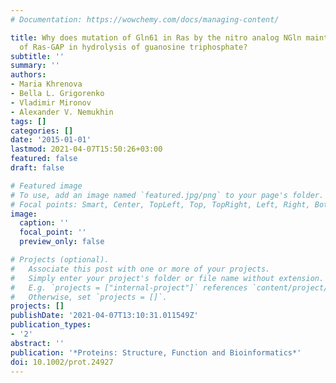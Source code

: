 ```yaml
---
# Documentation: https://wowchemy.com/docs/managing-content/

title: Why does mutation of Gln61 in Ras by the nitro analog NGln maintain activity
  of Ras-GAP in hydrolysis of guanosine triphosphate?
subtitle: ''
summary: ''
authors:
- Maria Khrenova
- Bella L. Grigorenko
- Vladimir Mironov
- Alexander V. Nemukhin
tags: []
categories: []
date: '2015-01-01'
lastmod: 2021-04-07T15:50:26+03:00
featured: false
draft: false

# Featured image
# To use, add an image named `featured.jpg/png` to your page's folder.
# Focal points: Smart, Center, TopLeft, Top, TopRight, Left, Right, BottomLeft, Bottom, BottomRight.
image:
  caption: ''
  focal_point: ''
  preview_only: false

# Projects (optional).
#   Associate this post with one or more of your projects.
#   Simply enter your project's folder or file name without extension.
#   E.g. `projects = ["internal-project"]` references `content/project/deep-learning/index.md`.
#   Otherwise, set `projects = []`.
projects: []
publishDate: '2021-04-07T13:10:31.011549Z'
publication_types:
- '2'
abstract: ''
publication: '*Proteins: Structure, Function and Bioinformatics*'
doi: 10.1002/prot.24927
---
```

